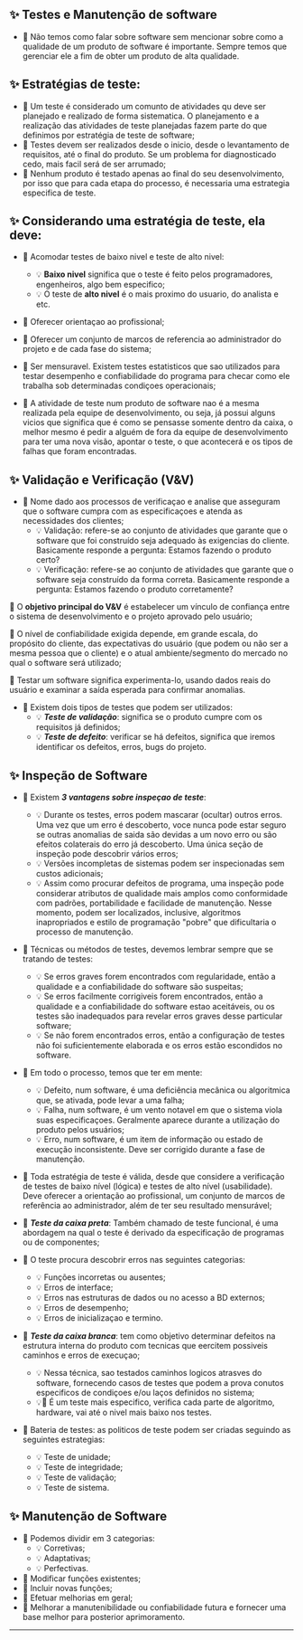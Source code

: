 ## ✨ Testes e Manutenção de software

- 🎈 Não temos como falar sobre software sem mencionar sobre como a qualidade de um produto de software é importante. Sempre temos que gerenciar ele a fim de obter um produto de alta qualidade.

## ✨ Estratégias de teste:

- 🎈 Um teste é considerado um comunto de atividades qu deve ser planejado e realizado de forma sistematica. O planejamento e a realização das atividades de teste planejadas fazem parte do que definimos por estratégia de teste de software;
- 🎈 Testes devem ser realizados desde o inicio, desde o levantamento de requisitos, até o final do produto. Se um problema for diagnosticado cedo, mais facil será de ser arrumado;
- 🎈 Nenhum produto é testado apenas ao final do seu desenvolvimento, por isso que para cada etapa do processo, é necessaria uma estrategia especifica de teste.

## ✨ Considerando uma estratégia de teste, ela deve:

- 🎈 Acomodar testes de baixo nivel e teste de alto nivel:
  - 💡 **Baixo nivel** significa que o teste é feito pelos programadores, engenheiros, algo bem especifico;
  - 💡 O teste de **alto nivel** é o mais proximo do usuario, do analista e etc.

- 🎈 Oferecer orientaçao ao profissional;
- 🎈 Oferecer um conjunto de marcos de referencia ao administrador do projeto e de cada fase do sistema;
- 🎈 Ser mensuravel. Existem testes estatisticos que sao utilizados para testar desempenho e confiabilidade do programa para checar como ele trabalha sob determinadas condiçoes operacionais;

- 🎈 A atividade de teste num produto de software nao é a mesma realizada pela equipe de desenvolvimento, ou seja, já possui alguns vicios que significa que é como se pensasse somente dentro da caixa, o melhor mesmo é pedir a alguém de fora da equipe de desenvolvimento para ter uma nova visão, apontar o teste, o que acontecerá e os tipos de falhas que foram encontradas.

## ✨ Validação e Verificação (V&V)

- 🎈 Nome dado aos processos de verificaçao e analise que asseguram que o software cumpra com as especificaçoes e atenda as necessidades dos clientes;
  - 💡 Validação: refere-se ao conjunto de atividades que garante que o software que foi construído seja adequado às exigencias do cliente. Basicamente responde a pergunta: Estamos fazendo o produto certo?
  - 💡 Verificação: refere-se ao conjunto de atividades que garante que o software seja construído da forma correta. Basicamente responde a pergunta: Estamos fazendo o produto corretamente?

🎈 O **objetivo principal do V&V** é estabelecer um vínculo de confiança entre o sistema de desenvolvimento e o projeto aprovado pelo usuário;

🎈 O nível de confiabilidade exigida depende, em grande escala, do propósito do cliente, das expectativas do usuário (que podem ou não ser a mesma pessoa que o cliente) e o atual ambiente/segmento do mercado no qual o software será utilizado;

🎈 Testar um software significa experimenta-lo, usando dados reais do usuário e examinar a saída esperada para confirmar anomalias.

- 🎈 Existem dois tipos de testes que podem ser utilizados:
  - 💡 ***Teste de validação***: significa se o produto cumpre com os requisitos já definidos;
  - 💡 ***Teste de defeito***: verificar se há defeitos, significa que iremos identificar os defeitos, erros, bugs do projeto.

## ✨ Inspeção de Software

- 🎈 Existem ***3 vantagens sobre inspeçao de teste***:
  - 💡 Durante os testes, erros podem mascarar (ocultar) outros erros. Uma vez que um erro é descoberto, voce nunca pode estar seguro se outras anomalias de saida são devidas a um novo erro ou são efeitos colaterais do erro já descoberto. Uma única seção de inspeção pode descobrir vários erros;
  - 💡 Versões incompletas de sistemas podem ser inspecionadas sem custos adicionais;
  - 💡 Assim como procurar defeitos de programa, uma inspeção pode considerar atributos de qualidade mais amplos como conformidade com padrões, portabilidade e facilidade de manutenção. Nesse momento, podem ser localizados, inclusive, algoritmos inapropriados e estilo de programação "pobre" que dificultaria o processo de manutenção.

- 🎈 Técnicas ou métodos de testes, devemos lembrar sempre que se tratando de testes:
  - 💡 Se erros graves forem encontrados com regularidade, então a qualidade e a confiabilidade do software são suspeitas;
  - 💡 Se erros facilmente corrigiveis forem encontrados, então a qualidade e a confiabilidade do software estao aceitáveis, ou os testes são inadequados para revelar erros graves desse particular software;
  - 💡 Se não forem encontrados erros, então a configuração de testes não foi suficientemente elaborada e os erros estão escondidos no software.

- 🎈 Em todo o processo, temos que ter em mente:
  - 💡 Defeito, num software, é uma deficiência mecânica ou algoritmica que, se ativada, pode levar a uma falha;
  - 💡 Falha, num software, é um vento notavel em que o sistema viola suas especificaçoes. Geralmente aparece durante a utilização do produto pelos usuários;
  - 💡 Erro, num software, é um item de informação ou estado de execução inconsistente. Deve ser corrigido durante a fase de manutenção.

- 🎈 Toda estratégia de teste é válida, desde que considere a verificação de testes de baixo nível (lógica) e testes de alto nível (usabilidade). Deve oferecer a orientação ao profissional, um conjunto de marcos de referência ao administrador, além de ter seu resultado mensurável;
- 🎈 ***Teste da caixa preta***: Também chamado de teste funcional, é uma abordagem na qual o teste é derivado da especificação de programas ou de componentes;
- 🎈 O teste procura descobrir erros nas seguintes categorias:
  - 💡 Funções incorretas ou ausentes;
  - 💡 Erros de interface;
  - 💡 Erros nas estruturas de dados ou no acesso a BD externos;
  - 💡 Erros de desempenho;
  - 💡 Erros de inicializaçao e termino.

- 🎈 ***Teste da caixa branca***: tem como objetivo determinar defeitos na estrutura interna do produto com tecnicas que eercitem possiveis caminhos e erros de execuçao;
  - 💡 Nessa técnica, sao testados caminhos logicos atrasves do software, fornecendo casos de testes que podem a prova conutos especificos de condiçoes e/ou laços definidos no sistema;
  - 💡🎈 É um teste mais especifico, verifica cada parte de algoritmo, hardware, vai até o nivel mais baixo nos testes.

- 🎈 Bateria de testes: as politicos de teste podem ser criadas seguindo as seguintes estrategias:
  - 💡 Teste de unidade;
  - 💡 Teste de integridade;
  - 💡 Teste de validação;
  - 💡 Teste de sistema.

## ✨ Manutenção de Software

- 🎈 Podemos dividir em 3 categorias:
    - 💡 Corretivas;
    - 💡 Adaptativas;
    - 💡 Perfectivas.
- 🎈 Modificar funções existentes;
- 🎈 Incluir novas funções;
- 🎈 Efetuar melhorias em geral;
- 🎈 Melhorar a manutenibilidade ou confiabilidade futura e fornecer uma base melhor para posterior aprimoramento.
---
